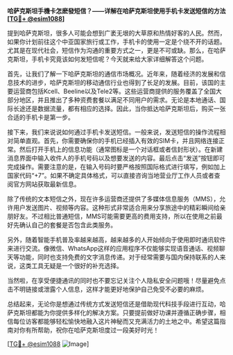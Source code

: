 **哈萨克斯坦手機卡怎麽發短信？——详解在哈萨克斯坦使用手机卡发送短信的方法[[TG💪+ @esim1088](https://t.me/s/esim1088)]**

提到哈萨克斯坦，很多人可能会想到广袤无垠的大草原和热情好客的人民。然而，如果你计划前往这个中亚国家旅行或工作，手机卡的使用一定是个绕不开的话题。尤其是在现代社会，短信作为沟通的重要方式之一，更是不可或缺。那么，在哈萨克斯坦，手机卡究竟该如何发短信呢？今天就来给大家详细解答这个问题。

首先，让我们了解一下哈萨克斯坦的通信市场概况。近年来，随着经济的发展和信息技术的进步，哈萨克斯坦的移动通信行业也得到了长足的发展。目前，该国的主要运营商包括Kcell、Beeline以及Tele2等。这些运营商提供的服务覆盖了全国大部分地区，并且推出了多种资费套餐以满足不同用户的需求。无论是本地通话、国际长途还是数据流量，都有相应的选择。因此，当你抵达哈萨克斯坦后，购买一张合适的手机卡是第一步。

接下来，我们来说说如何通过手机卡发送短信。一般来说，发送短信的操作流程相对简单直观。首先，你需要确保你的手机已经插入有效的SIM卡，并且网络连接正常。然后打开手机上的信息功能（通常图标是一个对话框或者信封形状）。在新建消息界面中输入收件人的手机号码以及想要发送的内容。最后点击“发送”按钮即可完成操作。需要注意的是，在输入号码时要严格按照国际格式进行填写，例如加上国家代码“+7”。如果不确定具体格式，可以直接咨询当地营业厅工作人员或者查阅官方网站获取最新信息。

除了传统的文本短信之外，现在许多运营商还提供了多媒体信息服务（MMS），允许用户发送图片、视频等内容。这种形式非常适合用来分享旅途中的精彩瞬间给亲朋好友。不过相比普通短信，MMS可能需要更高的费用支持，所以在使用之前最好先确认自己的套餐是否包含此类服务。

另外，随着智能手机普及率越来越高，越来越多的人开始倾向于使用即时通讯软件来进行交流。像微信、WhatsApp这样的应用程序不仅能够实现语音通话、视频聊天等功能，同时也支持免费的文字消息传递。对于经常需要与国内保持联系的人来说，这类工具无疑是一个很好的补充选择。

当然啦，在享受便捷通讯的同时也不要忘记关注个人隐私安全问题哦！尽量避免点击不明链接或泄露个人信息，这样才能更好地保护自己免受不必要的麻烦。

总结起来，无论你是想通过传统方式发送短信还是借助现代科技手段进行互动，哈萨克斯坦都能为你提供多样化的解决方案。只要提前做好功课并遵循正确步骤，相信每位访客都能够轻松愉快地融入这片神秘而又充满活力的土地之中。希望这篇指南对你有所帮助，祝你在哈萨克斯坦度过一段美好时光！

[[TG💪+ @esim1088](https://t.me/s/esim1088) ![Image](https://i.postimg.cc/4NQfJmqS/Snipaste-2025-05-13-00-14-12.png)]